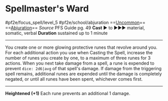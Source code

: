 # Spellmaster's Ward
#pf2e/focus_spell/level_5 #pf2e/school/abjuration 
==[Uncommon](../../../../../TTRPGShare-Pathfinder-2E-Vault/rules/traits/uncommon.md)== ==[Abjuration](../../../../../TTRPGShare-Pathfinder-2E-Vault/rules/traits/abjuration.md)==
*Source* PFS Guide pg. 49
**Cast** ► to ►►► material, somatic, verbal
**Duration** sustained up to 1 minute

---
You create one or more glowing protective runes that revolve around you. For each additional action you use when Casting the Spell, increase the number of runes you create by one, to a maximum of three runes for 3 actions. When you next take damage from a spell, a rune is expended to prevent `dice: 2d6|avg` of that spell's damage. If damage from the triggering spell remains, additional runes are expended until the damage is completely negated, or until all runes have been spent, whichever comes first.

<hr>

**Heightened (+1)** Each rune prevents an additional 1 damage.